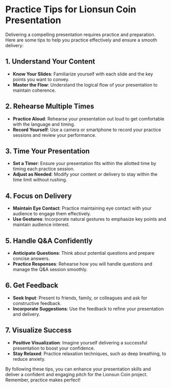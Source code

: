 # Practice Tips for Lionsun Coin Presentation

Delivering a compelling presentation requires practice and preparation. Here are some tips to help you practice effectively and ensure a smooth delivery:

## 1. Understand Your Content
- **Know Your Slides**: Familiarize yourself with each slide and the key points you want to convey.
- **Master the Flow**: Understand the logical flow of your presentation to maintain coherence.

## 2. Rehearse Multiple Times
- **Practice Aloud**: Rehearse your presentation out loud to get comfortable with the language and timing.
- **Record Yourself**: Use a camera or smartphone to record your practice sessions and review your performance.

## 3. Time Your Presentation
- **Set a Timer**: Ensure your presentation fits within the allotted time by timing each practice session.
- **Adjust as Needed**: Modify your content or delivery to stay within the time limit without rushing.

## 4. Focus on Delivery
- **Maintain Eye Contact**: Practice maintaining eye contact with your audience to engage them effectively.
- **Use Gestures**: Incorporate natural gestures to emphasize key points and maintain audience interest.

## 5. Handle Q&A Confidently
- **Anticipate Questions**: Think about potential questions and prepare concise answers.
- **Practice Responses**: Rehearse how you will handle questions and manage the Q&A session smoothly.

## 6. Get Feedback
- **Seek Input**: Present to friends, family, or colleagues and ask for constructive feedback.
- **Incorporate Suggestions**: Use the feedback to refine your presentation and delivery.

## 7. Visualize Success
- **Positive Visualization**: Imagine yourself delivering a successful presentation to boost your confidence.
- **Stay Relaxed**: Practice relaxation techniques, such as deep breathing, to reduce anxiety.

By following these tips, you can enhance your presentation skills and deliver a confident and engaging pitch for the Lionsun Coin project. Remember, practice makes perfect!

